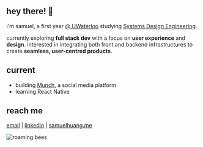 ## hey there! 👋

i'm samuel, a first year [@ UWaterloo](https://uwaterloo.ca/) studying [Systems Design Engineering](https://uwaterloo.ca/future-students/programs/systems-design-engineering).   

currently exploring **full stack dev** with a focus on **user experience** and **design**. interested in integrating both front and backend infrastructures to create **seamless, user-centred products**.

## current
- building [Munch](https://www.instagram.com/jointhemunch/), a social media platform
- learning React Native

## reach me
[email](mailto:samzehuang@gmail.com) | [linkedin](https://www.linkedin.com/in/samuelzh/) | [samuelhuang.me](https://samuelhuang.me/) <br>

<img alt="roaming bees" src="https://github.com/user-attachments/assets/2a574cc5-600e-42a0-b2b6-4f821f19ec48">
